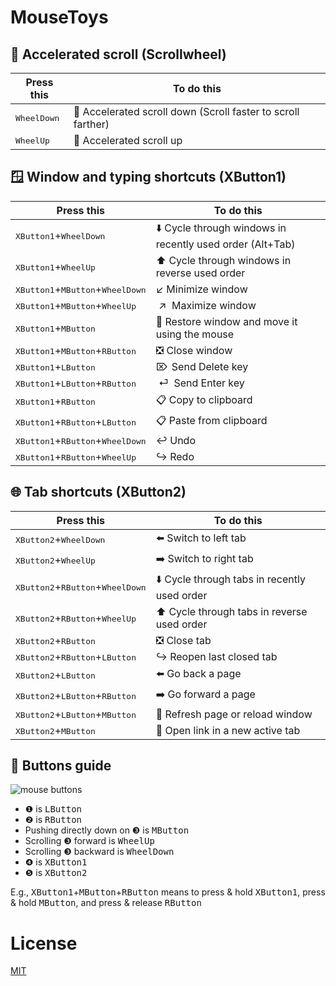 # MouseToys

## 🚀 Accelerated scroll (Scrollwheel)

| Press this | To do this |
| - | - |
| <kbd>WheelDown</kbd> | 🚀 Accelerated scroll down (Scroll faster to scroll farther) |
| <kbd>WheelUp</kbd> | 🚀 Accelerated scroll up |

## 🪟 Window and typing shortcuts (XButton1)

| Press this | To do this |
| - | - |
| <kbd>XButton1</kbd>+<kbd>WheelDown</kbd> | ⬇️ Cycle through windows in recently used order (Alt+Tab) |
| <kbd>XButton1</kbd>+<kbd>WheelUp</kbd> | ⬆️ Cycle through windows in reverse used order |
| <kbd>XButton1</kbd>+<kbd>MButton</kbd>+<kbd>WheelDown</kbd> | ↙️ Minimize window |
| <kbd>XButton1</kbd>+<kbd>MButton</kbd>+<kbd>WheelUp</kbd> | &nbsp;↗&thinsp;&hairsp; Maximize window |
| <kbd>XButton1</kbd>+<kbd>MButton</kbd> | 🚚 Restore window and move it using the mouse |
| <kbd>XButton1</kbd>+<kbd>MButton</kbd>+<kbd>RButton</kbd> | ❎ Close window |
| <kbd>XButton1</kbd>+<kbd>LButton</kbd> | ⌦&hairsp; Send Delete key |
| <kbd>XButton1</kbd>+<kbd>LButton</kbd>+<kbd>RButton</kbd> | &nbsp;⏎&thinsp;&hairsp; Send Enter key |
| <kbd>XButton1</kbd>+<kbd>RButton</kbd> | 📋 Copy to clipboard |
| <kbd>XButton1</kbd>+<kbd>RButton</kbd>+<kbd>LButton</kbd> | 📋 Paste from clipboard |
| <kbd>XButton1</kbd>+<kbd>RButton</kbd>+<kbd>WheelDown</kbd> | ↩️ Undo |
| <kbd>XButton1</kbd>+<kbd>RButton</kbd>+<kbd>WheelUp</kbd> | ↪ Redo |

## 🌐 Tab shortcuts (XButton2)

| Press this | To do this |
| - | - |
| <kbd>XButton2</kbd>+<kbd>WheelDown</kbd> | ⬅️ Switch to left tab |
| <kbd>XButton2</kbd>+<kbd>WheelUp</kbd> | ➡️ Switch to right tab |
| <kbd>XButton2</kbd>+<kbd>RButton</kbd>+<kbd>WheelDown</kbd> | ⬇️ Cycle through tabs in recently used order |
| <kbd>XButton2</kbd>+<kbd>RButton</kbd>+<kbd>WheelUp</kbd> | ⬆️ Cycle through tabs in reverse used order |
| <kbd>XButton2</kbd>+<kbd>RButton</kbd> | ❎ Close tab |
| <kbd>XButton2</kbd>+<kbd>RButton</kbd>+<kbd>LButton</kbd> | ↪ Reopen last closed tab |
| <kbd>XButton2</kbd>+<kbd>LButton</kbd> | ⬅️ Go back a page |
| <kbd>XButton2</kbd>+<kbd>LButton</kbd>+<kbd>RButton</kbd> | ➡️ Go forward a page |
| <kbd>XButton2</kbd>+<kbd>LButton</kbd>+<kbd>MButton</kbd> | 🔄 Refresh page or reload window |
| <kbd>XButton2</kbd>+<kbd>MButton</kbd> | 🔗 Open link in a new active tab |

## 🔘 Buttons guide

![mouse buttons](https://user-images.githubusercontent.com/92368853/218107501-85e6c04b-cbd5-4de3-9c81-cd3450da1ae7.png)

- ❶ is <kbd>LButton</kbd>
- ❷ is <kbd>RButton</kbd>
- Pushing directly down on ❸ is <kbd>MButton</kbd>
- Scrolling ❸ forward is <kbd>WheelUp</kbd>
- Scrolling ❸ backward is <kbd>WheelDown</kbd>
- ❹ is <kbd>XButton1</kbd>
- ❺ is <kbd>XButton2</kbd>

E.g., <kbd>XButton1</kbd>+<kbd>MButton</kbd>+<kbd>RButton</kbd> means to press & hold <kbd>XButton1</kbd>, press & hold <kbd>MButton</kbd>, and press & release <kbd>RButton</kbd>

# License

[MIT](https://github.com/zachpoblete/AutoHotkey/blob/main/LICENSE)
